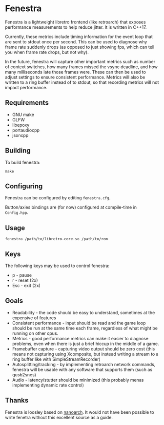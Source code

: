 Fenestra
========

Fenestra is a lightweight libretro frontend (like retroarch) that exposes
performance measurements to help reduce jitter.  It is written in
C++17.

Currently, these metrics include timing information for the event loop that
are sent to stdout once per second.  This can be used to diagnose why frame
rate suddenly drops (as opposed to just showing fps, which can tell you when
frame rate drops, but not why).

In the future, fenestra will capture other important metrics such as number of
context switches, how many frames missed the vsync deadline, and how many
milliseconds late those frames were.  These can then be used to adjust
settings to ensure consistent performance.  Metrics will also be written to a
ring buffer instead of to stdout, so that recording metrics will not impact
performance.

Requirements
------------

* GNU make
* GLFW
* libepoxy
* portaudiocpp
* jsoncpp

Building
--------

To build fenestra:

```
make
```

Configuring
-----------

Fenestra can be configured by editing `fenestra.cfg`.

Button/axies bindings are (for now) configured at compile-time in
`Config.hpp`.

Usage
-----

```
fenestra /path/to/libretro-core.so /path/to/rom
```

Keys
----

The following keys may be used to control fenestra:
* p - pause
* r - reset (2x)
* Esc - exit (2x)

Goals
-----

* Readability - the code should be easy to understand, sometimes at the
  expensive of features
* Consistent performance - input should be read and the game loop should be
  run at the same time each frame, regardless of what might be running on
  other cpus.
* Metrics - good performance metrics can make it easier to diagnose problems,
  even when there is just a brief hiccup in the middle of a game.
* Framebuffer capture - capturing video output should be zero cost (this means
  not capturing using Xcomposite, but instead writing a stream to a ring
  buffer like with SimpleStreamRecorder)
* Autosplitting/tracking - by implementing retroarch network commands,
  fenestra will be usable with any software that supports them (such as
  qusb2snes)
* Audio - latency/stutter should be minimized (this probably menas
  implementing dynamic rate control)

Thanks
------

Fenestra is loosley based on
[nanoarch](https://github.com/heuripedes/nanoarch).  It would not have
been possible to write fenetra without this excellent source as a guide.

